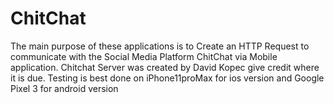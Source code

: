 # ChitChat
The main purpose of these applications is to Create an HTTP Request to communicate with the Social Media Platform ChitChat via Mobile application.  Chitchat Server was created by David Kopec give credit where it is due. 
Testing is best done on iPhone11proMax for ios version and Google Pixel 3 for android version
